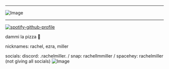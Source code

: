 ***
![Image](https://github.com/user-attachments/assets/53e3e3c6-686f-413a-9e82-df665ea1e105)
***
[![spotify-github-profile](https://spotify-github-profile.kittinanx.com/api/view?uid=31rqsywyohmogplyaqbw44o6ipvq&cover_image=true&theme=default&show_offline=true&background_color=121212&interchange=false)](https://github.com/kittinan/spotify-github-profile)




dammi la pizza 🥸 





nicknames: rachel, ezra, miller

socials: discord: .rachelmiller. / snap: rachellmmiller / spacehey: rachelmiller (not giving all socials)
![Image](https://github.com/user-attachments/assets/78cf1685-e507-42ab-a900-c91273c12005)
